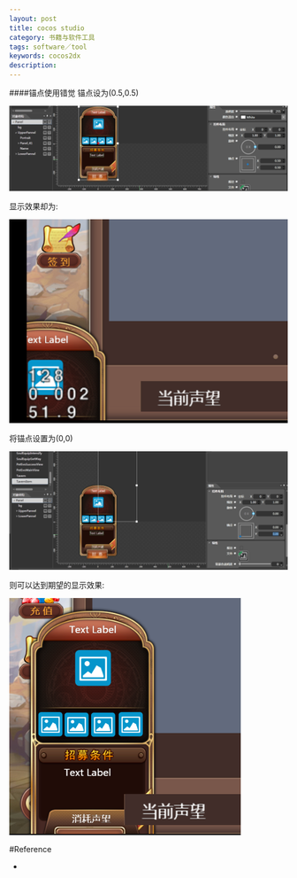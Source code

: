 ```yaml
---
layout: post
title: cocos studio
category: 书籍与软件工具
tags: software／tool
keywords: cocos2dx
description: 
---
```


####锚点使用错觉
锚点设为(0.5,0.5)

![](/Resources/cocos_studio_1.png)

显示效果却为:

![](/Resources/cocos_studio_2.png)

将锚点设置为(0,0)

![](/Resources/cocos_studio_3.png)

则可以达到期望的显示效果:

![](/Resources/cocos_studio_4.png)

#Reference

* []()
